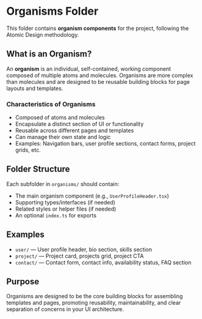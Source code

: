 # Organisms Folder

This folder contains **organism components** for the project, following the Atomic Design methodology.

## What is an Organism?

An **organism** is an individual, self-contained, working component composed of multiple atoms and molecules. Organisms are more complex than molecules and are designed to be reusable building blocks for page layouts and templates.

### Characteristics of Organisms

- Composed of atoms and molecules
- Encapsulate a distinct section of UI or functionality
- Reusable across different pages and templates
- Can manage their own state and logic
- Examples: Navigation bars, user profile sections, contact forms, project grids, etc.

## Folder Structure

Each subfolder in `organisms/` should contain:

- The main organism component (e.g., `UserProfileHeader.tsx`)
- Supporting types/interfaces (if needed)
- Related styles or helper files (if needed)
- An optional `index.ts` for exports

## Examples

- `user/` — User profile header, bio section, skills section
- `project/` — Project card, projects grid, project CTA
- `contact/` — Contact form, contact info, availability status, FAQ section

## Purpose

Organisms are designed to be the core building blocks for assembling templates and pages, promoting reusability, maintainability, and clear separation of concerns in your UI architecture.
